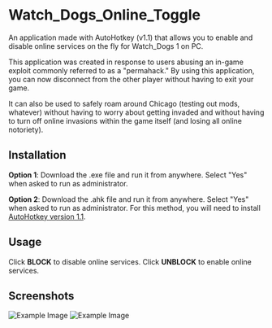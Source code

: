 # Watch_Dogs_Online_Toggle

An application made with AutoHotkey (v1.1) that allows you to enable and disable online services on the fly for Watch_Dogs 1 on PC.

This application was created in response to users abusing an in-game exploit commonly referred to as a "permahack." By using this application, you can now disconnect from the other player without having to exit your game.

It can also be used to safely roam around Chicago (testing out mods, whatever) without having to worry about getting invaded and without having to turn off online invasions within the game itself (and losing all online notoriety).

## Installation

**Option 1**: Download the .exe file and run it from anywhere. Select "Yes" when asked to run as administrator.

**Option 2**: Download the .ahk file and run it from anywhere. Select "Yes" when asked to run as administrator. For this method, you will need to install [AutoHotkey version 1.1](https://www.autohotkey.com/).

## Usage

Click **BLOCK** to disable online services. Click **UNBLOCK** to enable online services.

## Screenshots

![Example Image](https://i.imgur.com/wb4BQC7.png)    ![Example Image](https://i.imgur.com/KB9A1hk.png)
